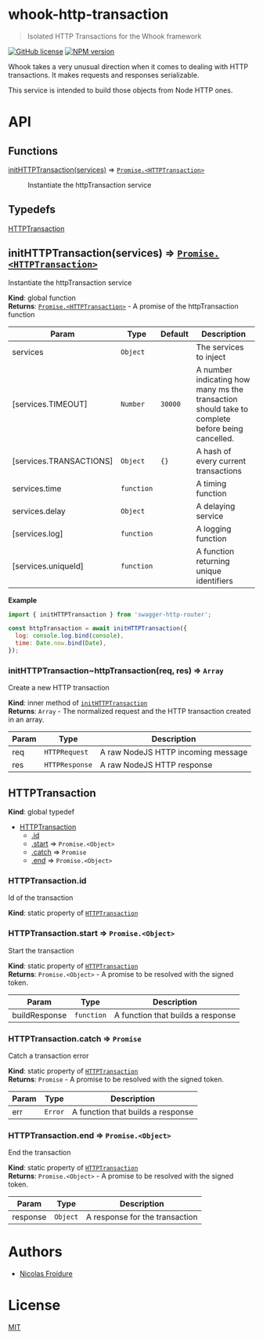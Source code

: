 [//]: # ( )
[//]: # (This file is automatically generated by a `metapak`)
[//]: # (module. Do not change it  except between the)
[//]: # (`content:start/end` flags, your changes would)
[//]: # (be overridden.)
[//]: # ( )
# whook-http-transaction
> Isolated HTTP Transactions for the Whook framework

[![GitHub license](https://img.shields.io/badge/license-MIT-blue.svg)](https://github.com/nfroidure/whook-http-transaction/blob/master/LICENSE)
[![NPM version](https://badge.fury.io/js/whook-http-transaction.svg)](https://npmjs.org/package/whook-http-transaction)


[//]: # (::contents:start)

Whook takes a very unusual direction when it comes to dealing with
 HTTP transactions. It makes requests and responses serializable.

This service is intended to build those objects from Node HTTP ones.

[//]: # (::contents:end)

# API
## Functions

<dl>
<dt><a href="#initHTTPTransaction">initHTTPTransaction(services)</a> ⇒ <code><a href="#HTTPTransaction">Promise.&lt;HTTPTransaction&gt;</a></code></dt>
<dd><p>Instantiate the httpTransaction service</p>
</dd>
</dl>

## Typedefs

<dl>
<dt><a href="#HTTPTransaction">HTTPTransaction</a></dt>
<dd></dd>
</dl>

<a name="initHTTPTransaction"></a>

## initHTTPTransaction(services) ⇒ [<code>Promise.&lt;HTTPTransaction&gt;</code>](#HTTPTransaction)
Instantiate the httpTransaction service

**Kind**: global function  
**Returns**: [<code>Promise.&lt;HTTPTransaction&gt;</code>](#HTTPTransaction) - A promise of the httpTransaction function  

| Param | Type | Default | Description |
| --- | --- | --- | --- |
| services | <code>Object</code> |  | The services to inject |
| [services.TIMEOUT] | <code>Number</code> | <code>30000</code> | A number indicating how many ms the transaction  should take to complete before being cancelled. |
| [services.TRANSACTIONS] | <code>Object</code> | <code>{}</code> | A hash of every current transactions |
| services.time | <code>function</code> |  | A timing function |
| services.delay | <code>Object</code> |  | A delaying service |
| [services.log] | <code>function</code> |  | A logging function |
| [services.uniqueId] | <code>function</code> |  | A function returning unique identifiers |

**Example**  
```js
import { initHTTPTransaction } from 'swagger-http-router';

const httpTransaction = await initHTTPTransaction({
  log: console.log.bind(console),
  time: Date.now.bind(Date),
});
```
<a name="initHTTPTransaction..httpTransaction"></a>

### initHTTPTransaction~httpTransaction(req, res) ⇒ <code>Array</code>
Create a new HTTP transaction

**Kind**: inner method of [<code>initHTTPTransaction</code>](#initHTTPTransaction)  
**Returns**: <code>Array</code> - The normalized request and the HTTP
transaction created in an array.  

| Param | Type | Description |
| --- | --- | --- |
| req | <code>HTTPRequest</code> | A raw NodeJS HTTP incoming message |
| res | <code>HTTPResponse</code> | A raw NodeJS HTTP response |

<a name="HTTPTransaction"></a>

## HTTPTransaction
**Kind**: global typedef  

* [HTTPTransaction](#HTTPTransaction)
    * [.id](#HTTPTransaction.id)
    * [.start](#HTTPTransaction.start) ⇒ <code>Promise.&lt;Object&gt;</code>
    * [.catch](#HTTPTransaction.catch) ⇒ <code>Promise</code>
    * [.end](#HTTPTransaction.end) ⇒ <code>Promise.&lt;Object&gt;</code>

<a name="HTTPTransaction.id"></a>

### HTTPTransaction.id
Id of the transaction

**Kind**: static property of [<code>HTTPTransaction</code>](#HTTPTransaction)  
<a name="HTTPTransaction.start"></a>

### HTTPTransaction.start ⇒ <code>Promise.&lt;Object&gt;</code>
Start the transaction

**Kind**: static property of [<code>HTTPTransaction</code>](#HTTPTransaction)  
**Returns**: <code>Promise.&lt;Object&gt;</code> - A promise to be resolved with the signed token.  

| Param | Type | Description |
| --- | --- | --- |
| buildResponse | <code>function</code> | A function that builds a response |

<a name="HTTPTransaction.catch"></a>

### HTTPTransaction.catch ⇒ <code>Promise</code>
Catch a transaction error

**Kind**: static property of [<code>HTTPTransaction</code>](#HTTPTransaction)  
**Returns**: <code>Promise</code> - A promise to be resolved with the signed token.  

| Param | Type | Description |
| --- | --- | --- |
| err | <code>Error</code> | A function that builds a response |

<a name="HTTPTransaction.end"></a>

### HTTPTransaction.end ⇒ <code>Promise.&lt;Object&gt;</code>
End the transaction

**Kind**: static property of [<code>HTTPTransaction</code>](#HTTPTransaction)  
**Returns**: <code>Promise.&lt;Object&gt;</code> - A promise to be resolved with the signed token.  

| Param | Type | Description |
| --- | --- | --- |
| response | <code>Object</code> | A response for the transaction |


# Authors
- [Nicolas Froidure](http://insertafter.com/en/index.html)

# License
[MIT](https://github.com/nfroidure/whook-http-transaction/blob/master/LICENSE)
